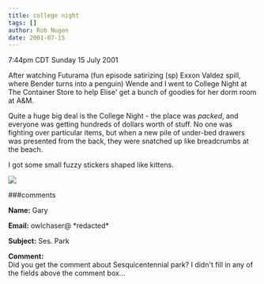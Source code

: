 ```yaml
---
title: college night
tags: []
author: Rob Nugen
date: 2001-07-15
---
```


<title></title>
<p class=date>7:44pm CDT Sunday 15 July 2001</p>

<p>After watching Futurama (fun episode satirizing (sp) Exxon Valdez
spill, where Bender turns into a penguin) Wende and I went to College
Night at The Container Store to help Elise' get a bunch of goodies for
her dorm room at A&M.</p>

<p>Quite a huge big deal is the College Night - the place was
<em>packed</em>, and everyone was getting hundreds of dollars worth of
stuff.  No one was fighting over particular items, but when a new pile
of under-bed drawers was presented from the back, they were snatched
up like breadcrumbs at the beach.</p>

<p>I got some small fuzzy stickers shaped like kittens.</p>

<p><img src='/images/rob/wL-ROB.gif'/></p>

###comments


<p><b>Name:</b> Gary

<p><b>Email:</b> owlchaser@ *redacted*

<p><b>Subject:</b> Ses. Park

<p><b>Comment:</b>
<br>Did you get the comment about Sesquicentennial park?  I didn't fill in any of the fields above the comment box...
